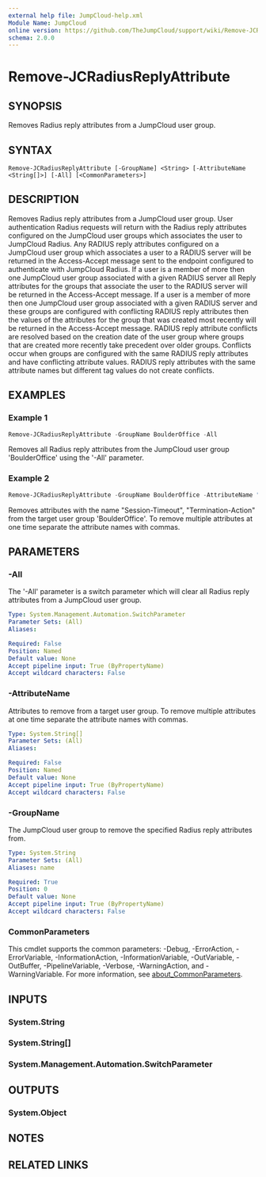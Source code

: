 ```yaml
---
external help file: JumpCloud-help.xml
Module Name: JumpCloud
online version: https://github.com/TheJumpCloud/support/wiki/Remove-JCRadiusReplyAttribute
schema: 2.0.0
---
```


# Remove-JCRadiusReplyAttribute

## SYNOPSIS
Removes Radius reply attributes from a JumpCloud user group.

## SYNTAX

```
Remove-JCRadiusReplyAttribute [-GroupName] <String> [-AttributeName <String[]>] [-All] [<CommonParameters>]
```

## DESCRIPTION
Removes Radius reply attributes from a JumpCloud user group. User authentication Radius requests will return with the Radius reply attributes configured on the JumpCloud user groups which associates the user to JumpCloud Radius.
Any RADIUS reply attributes configured on a JumpCloud user group which associates a user to a RADIUS server will be returned in the Access-Accept message sent to the endpoint configured to authenticate with JumpCloud Radius. If a user is a member of more then one JumpCloud user group associated with a given RADIUS server all Reply attributes for the groups that associate the user to the RADIUS server will be returned in the Access-Accept message.
If a user is a member of more then one JumpCloud user group associated with a given RADIUS server and these groups are configured with conflicting RADIUS reply attributes then the values of the attributes for the group that was created most recently will be returned in the Access-Accept message.
RADIUS reply attribute conflicts are resolved based on the creation date of the user group where groups that are created more recently take precedent over older groups. Conflicts occur when groups are configured with the same RADIUS reply attributes and have conflicting attribute values. RADIUS reply attributes with the same attribute names but different tag values do not create conflicts.

## EXAMPLES

### Example 1
```powershell
Remove-JCRadiusReplyAttribute -GroupName BoulderOffice -All
```

Removes all Radius reply attributes from the JumpCloud user group 'BoulderOffice' using the '-All' parameter.

### Example 2
```powershell
Remove-JCRadiusReplyAttribute -GroupName BoulderOffice -AttributeName "Session-Timeout", "Termination-Action"
```

Removes attributes with the name "Session-Timeout", "Termination-Action" from the target user group 'BoulderOffice'. To remove multiple attributes at one time separate the attribute names with commas.

## PARAMETERS

### -All
The '-All' parameter is a switch parameter which will clear all Radius reply attributes from a JumpCloud user group.

```yaml
Type: System.Management.Automation.SwitchParameter
Parameter Sets: (All)
Aliases:

Required: False
Position: Named
Default value: None
Accept pipeline input: True (ByPropertyName)
Accept wildcard characters: False
```

### -AttributeName
Attributes to remove from a target user group.
To remove multiple attributes at one time separate the attribute names with commas.

```yaml
Type: System.String[]
Parameter Sets: (All)
Aliases:

Required: False
Position: Named
Default value: None
Accept pipeline input: True (ByPropertyName)
Accept wildcard characters: False
```

### -GroupName
The JumpCloud user group to remove the specified Radius reply attributes from.

```yaml
Type: System.String
Parameter Sets: (All)
Aliases: name

Required: True
Position: 0
Default value: None
Accept pipeline input: True (ByPropertyName)
Accept wildcard characters: False
```

### CommonParameters
This cmdlet supports the common parameters: -Debug, -ErrorAction, -ErrorVariable, -InformationAction, -InformationVariable, -OutVariable, -OutBuffer, -PipelineVariable, -Verbose, -WarningAction, and -WarningVariable. For more information, see [about_CommonParameters](http://go.microsoft.com/fwlink/?LinkID=113216).

## INPUTS

### System.String

### System.String[]

### System.Management.Automation.SwitchParameter

## OUTPUTS

### System.Object
## NOTES

## RELATED LINKS
